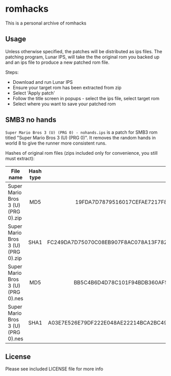romhacks
========

This is a personal archive of romhacks

Usage
-----

Unless otherwise specified, the patches will be distributed as ips files.
The patching program, Lunar IPS, will take the the original rom you backed
up and an ips file to produce a new patched rom file.

Steps:

* Download and run Lunar IPS
* Ensure your target rom has been extracted from zip
* Select 'Apply patch'
* Follow the title screen in popups - select the ips file, select target rom
* Select where you want to save your patched rom

SMB3 no hands
-------------

`Super Mario Bros 3 (U) (PRG 0) - nohands.ips` is a patch for SMB3 rom titled
"Super Mario Bros 3 (U) (PRG 0)". It removes the random hands in world 8 to
give the runner more consistent runs.

Hashes of original rom files (zips included only for convenience, you still
must extract):

| File name                          | Hash type | Hash                                     |
| ---------------------------------- |:---------:| ----------------------------------------:|
| Super Mario Bros 3 (U) (PRG 0).zip | MD5       | 19FDA7D7879516017CEFAE7217F8D444         |
| Super Mario Bros 3 (U) (PRG 0).zip | SHA1      | FC249DA7D75070C08EB907F8AC078A13F782635D |
| Super Mario Bros 3 (U) (PRG 0).nes | MD5       | BB5C4B6D4D78C101F94BDB360AF502F3         |
| Super Mario Bros 3 (U) (PRG 0).nes | SHA1      | A03E7E526E79DF222E048AE22214BCA2BC49C449 |

License
-------

Please see included LICENSE file for more info